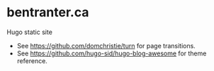 # bentranter.ca

Hugo static site

* See https://github.com/domchristie/turn for page transitions.
* See https://github.com/hugo-sid/hugo-blog-awesome for theme reference.
